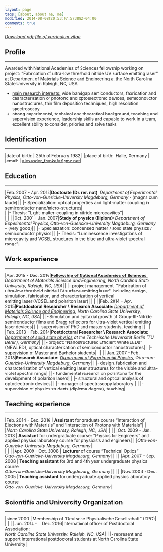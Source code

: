 ```yaml
---
layout: page
tags: [about, about me, me]
modified: 2014-08-08T20:53:07.573882-04:00
comments: true
---
```

[*Download pdf-file of curriculum vitae*](../pdf/CV_Alexander_Franke.pdf)

## Profile
***

Awarded with National Academies of Sciences fellowship working on project: “Fabrication of ultra-low threshold nitride UV surface emitting laser“ at Department of Materials Science and Engineering at the North Carolina State University in Raleigh, NC, USA

* <u>main research interests:</u> wide bandgap semiconductors, fabrication and characterization of photonic and optoelectronic devices, semiconductor nanostructures, thin film deposition techniques, high resolution spectroscopy 
* strong experimental, technical and theoretical background, teaching and supervision experience, leadership skills and capable to work in a team, excellent ability to consider, priories and solve tasks 

## Identification
***

|date of birth: | 25th of February 1982                                      |
|place of birth:| Halle, Germany                                         |
|email:         | [<u>alexander_franke(at)gmx.net</u>](mailto:alexander_franke@gmx.net)|

## Education
***

|Feb. 2007 - Apr. 2013|**Doctorate (Dr. rer. nat):** *Department of Experimental Physics, Otto-von-Guericke-University Magdeburg, Germany* - (magna cum laude)|
|                     |- Specialization: optical properties and light-matter coupling in semiconductor nano/micro-structures|  
|                     |- Thesis: "Light-matter-coupling in nitride microcavities”|  
|                     |    |
|Oct. 2001 - Jan. 2007|**Study of physics (Diplom):** *Department of Experimental Physics, Otto-von-Guericke-University Magdeburg, Germany* - (very good)|
|                     |- Specialization: condensed matter / solid state physics / semiconductor physics|
|                     |- Thesis: “Luminescence investigations of microcavity and VCSEL structures in the blue and ultra-violet spectral range”| 

## Work experience
***

|Apr. 2015 - Dec. 2016|[**<u>Fellowship of National Academies of Sciences:</u>**](http://sites.nationalacademies.org/PGA/RAP/index.htm) *Department of Materials Science and Engineering, North Carolina State University, Raleigh, NC, USA*|
|                     |- project management: ''Fabrication of ultra-low threshold nitride UV surface emitting laser'' including design, simulation, fabrication, and characterization of vertical <br> emitting laser (VCSEL and polariton laser)|
|                     | |
|Feb. 2014 - Apr. 2015|**Postdoctoral Researcher \ Research Associate:** [*<u>Department of Materials Science and Engineering</u>*](http://www.mse.ncsu.edu/), *North Carolina State University, Raleigh, NC, USA*|
|                     |- Simulation and epitaxial growth of Group-III-Nitride semiconductor films and Bragg reflectors for ultra-violet vertical emitting laser devices|
|                     |- supervision of PhD and master students, teaching|
|                     | |
|Feb. 2013 - Feb. 2014|**Postdoctoral Researcher \ Research Associate:** [*<u>Department of solid state physics</u>*](http://www.ifkp.tu-berlin.de/menue/arbeitsgruppen/ag_hoffmann/mitarbeiter/parameter/en/) *at the Technische Universität Berlin (TU Berlin), Germany*|
|                     |- project: "Nanostructured Efficient White LEDs" (NEWLED), optical characterization of semiconductor nanostructures|
|                     |- supervision of Master and Bachelor students|
|                     | |
|Jan. 2007 - Feb. 2013|**Research Associate:** [*<u>Department of Experimental Physics</u>*](http://www.iep.ovgu.de/home/Festk%C3%B6rperphysik.html), *Otto-von-Guericke-University Magdeburg, Germany*|
|                     |- design, fabrication and characterization of vertical emitting laser structures for the visible and ultra-violet spectral range|
|                     |- fundamental research on polaritons for the development of polariton lasers|
|                     |- structural and optical analysis of optoelectronic devices|
|                     |- manager of spectroscopy laboratory |
|                     |- supervision of physics students (diploma degree), teaching|

## Teaching experience
***

|Feb. 2014 - Dec. 2016 | **Assistant** for graduate course “Interaction of Electrons with Materials” and “Interaction of Photons with Materials”|
|                     |*North Carolina State University, Raleigh, NC, USA*|
|                     | |
|Oct. 2009 - Jan. 2013 | **Assistant** for undergraduate course: “Physics for Engineers” and applied physics laboratory course for physicists and engineers|
|                     |*Otto-von-Guericke-University Magdeburg, Germany*|  
|                     | |
|Apr. 2009 - Oct. 2008 | **Lecturer** of course “Technical Optics” <br> *Otto-von-Guericke-University Magdeburg, Germany*|
|                     | |
|Apr. 2007 - Sep. 2008 | **Teaching assistant** for 3rd and 4th year undergraduate physics course <br> *Otto-von-Guericke-University Magdeburg, Germany*|
|                     | |
|Nov. 2004 - Dec. 2005 | **Teaching assistant** for undergraduate applied physics laboratory course <br> *Otto-von-Guericke-University Magdeburg, Germany*|

## Scientific and University Organization
***

|since 2000           | Membership of “Deutsche Physikalische Gesellschaft” (DPG)|
|                     | |
|Jun. 2014 - &nbsp;&nbsp;  Dec. 2016|International officer of Postdoctoral Association: <br> *North Carolina State University, Raleigh, NC, USA*|
|                     |- represent and support international postdoctoral students at North Carolina State University| 




<!-- ### Footer

Last updated: May 2013 -->

 

